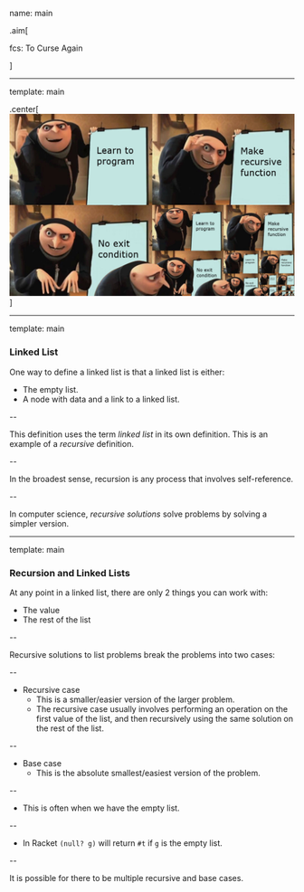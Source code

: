 name: main

.aim[<div>
fcs: To Curse Again
</div>]


---
template: main

.center[![recursion](img/19_recursion.jpeg)]

---
template: main

### Linked List

One way to define a linked list is that a linked list is either:
- The empty list.
- A node with data and a link to a linked list.

--

This definition uses the term _linked list_ in its own definition. This is an example of a _recursive_ definition.

--

In the broadest sense, recursion is any process that involves self-reference.

--

In computer science, _recursive solutions_ solve problems by solving a simpler version.

---
template: main

### Recursion and Linked Lists

At any point in a linked list, there are only 2 things you can work with:
- The value
- The rest of the list

--

Recursive solutions to list problems break the problems into two cases:

--
- Recursive case
  - This is a smaller/easier version of the larger problem.
  - The recursive case usually involves performing an operation on the first value of the list, and then recursively using the same solution on the rest of the list.

--
- Base case
  - This is the absolute smallest/easiest version of the problem.

--
  - This is often when we have the empty list.

--
  - In Racket `(null? g)` will return `#t` if `g` is the empty list.

--

It is possible for there to be multiple recursive and base cases.
